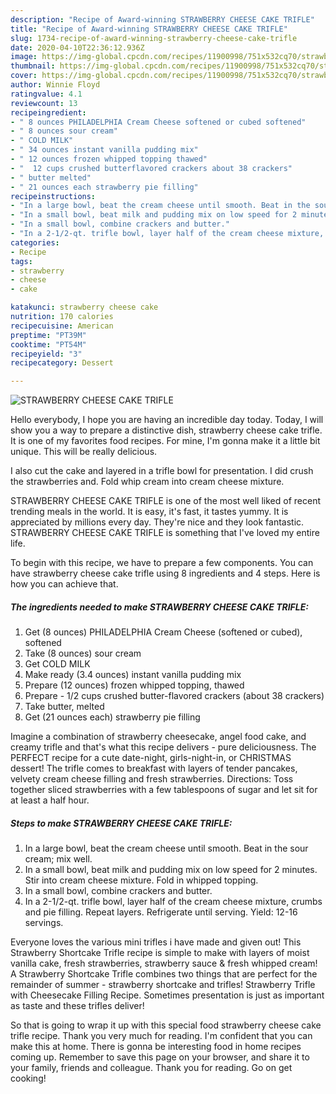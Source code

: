 ```yaml
---
description: "Recipe of Award-winning STRAWBERRY CHEESE CAKE TRIFLE"
title: "Recipe of Award-winning STRAWBERRY CHEESE CAKE TRIFLE"
slug: 1734-recipe-of-award-winning-strawberry-cheese-cake-trifle
date: 2020-04-10T22:36:12.936Z
image: https://img-global.cpcdn.com/recipes/11900998/751x532cq70/strawberry-cheese-cake-trifle-recipe-main-photo.jpg
thumbnail: https://img-global.cpcdn.com/recipes/11900998/751x532cq70/strawberry-cheese-cake-trifle-recipe-main-photo.jpg
cover: https://img-global.cpcdn.com/recipes/11900998/751x532cq70/strawberry-cheese-cake-trifle-recipe-main-photo.jpg
author: Winnie Floyd
ratingvalue: 4.1
reviewcount: 13
recipeingredient:
- " 8 ounces PHILADELPHIA Cream Cheese softened or cubed softened"
- " 8 ounces sour cream"
- " COLD MILK"
- " 34 ounces instant vanilla pudding mix"
- " 12 ounces frozen whipped topping thawed"
- "  12 cups crushed butterflavored crackers about 38 crackers"
- " butter melted"
- " 21 ounces each strawberry pie filling"
recipeinstructions:
- "In a large bowl, beat the cream cheese until smooth. Beat in the sour cream; mix well."
- "In a small bowl, beat milk and pudding mix on low speed for 2 minutes. Stir into cream cheese mixture. Fold in whipped topping."
- "In a small bowl, combine crackers and butter."
- "In a 2-1/2-qt. trifle bowl, layer half of the cream cheese mixture, crumbs and pie filling. Repeat layers. Refrigerate until serving. Yield: 12-16 servings."
categories:
- Recipe
tags:
- strawberry
- cheese
- cake

katakunci: strawberry cheese cake 
nutrition: 170 calories
recipecuisine: American
preptime: "PT39M"
cooktime: "PT54M"
recipeyield: "3"
recipecategory: Dessert

---
```



![STRAWBERRY CHEESE CAKE TRIFLE](https://img-global.cpcdn.com/recipes/11900998/751x532cq70/strawberry-cheese-cake-trifle-recipe-main-photo.jpg)

Hello everybody, I hope you are having an incredible day today. Today, I will show you a way to prepare a distinctive dish, strawberry cheese cake trifle. It is one of my favorites food recipes. For mine, I'm gonna make it a little bit unique. This will be really delicious.

I also cut the cake and layered in a trifle bowl for presentation. I did crush the strawberries and. Fold whip cream into cream cheese mixture.

STRAWBERRY CHEESE CAKE TRIFLE is one of the most well liked of recent trending meals in the world. It is easy, it's fast, it tastes yummy. It is appreciated by millions every day. They're nice and they look fantastic. STRAWBERRY CHEESE CAKE TRIFLE is something that I've loved my entire life.


To begin with this recipe, we have to prepare a few components. You can have strawberry cheese cake trifle using 8 ingredients and 4 steps. Here is how you can achieve that.

<!--inarticleads1-->

##### The ingredients needed to make STRAWBERRY CHEESE CAKE TRIFLE:

1. Get  (8 ounces) PHILADELPHIA Cream Cheese (softened or cubed), softened
1. Take  (8 ounces) sour cream
1. Get  COLD MILK
1. Make ready  (3.4 ounces) instant vanilla pudding mix
1. Prepare  (12 ounces) frozen whipped topping, thawed
1. Prepare  - 1/2 cups crushed butter-flavored crackers (about 38 crackers)
1. Take  butter, melted
1. Get  (21 ounces each) strawberry pie filling


Imagine a combination of strawberry cheesecake, angel food cake, and creamy trifle and that&#39;s what this recipe delivers - pure deliciousness. The PERFECT recipe for a cute date-night, girls-night-in, or CHRISTMAS dessert! The trifle comes to breakfast with layers of tender pancakes, velvety cream cheese filling and fresh strawberries. Directions: Toss together sliced strawberries with a few tablespoons of sugar and let sit for at least a half hour. 

<!--inarticleads2-->

##### Steps to make STRAWBERRY CHEESE CAKE TRIFLE:

1. In a large bowl, beat the cream cheese until smooth. Beat in the sour cream; mix well.
1. In a small bowl, beat milk and pudding mix on low speed for 2 minutes. Stir into cream cheese mixture. Fold in whipped topping.
1. In a small bowl, combine crackers and butter.
1. In a 2-1/2-qt. trifle bowl, layer half of the cream cheese mixture, crumbs and pie filling. Repeat layers. Refrigerate until serving. Yield: 12-16 servings.


Everyone loves the various mini trifles i have made and given out! This Strawberry Shortcake Trifle recipe is simple to make with layers of moist vanilla cake, fresh strawberries, strawberry sauce &amp; fresh whipped cream! A Strawberry Shortcake Trifle combines two things that are perfect for the remainder of summer - strawberry shortcake and trifles! Strawberry Trifle with Cheesecake Filling Recipe. Sometimes presentation is just as important as taste and these trifles deliver! 

So that is going to wrap it up with this special food strawberry cheese cake trifle recipe. Thank you very much for reading. I'm confident that you can make this at home. There is gonna be interesting food in home recipes coming up. Remember to save this page on your browser, and share it to your family, friends and colleague. Thank you for reading. Go on get cooking!
